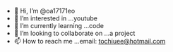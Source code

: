- 👋 Hi, I’m @oa17171eo
- 👀 I’m interested in ...youtube
- 🌱 I’m currently learning ...code
- 💞️ I’m looking to collaborate on ...a project
- 📫 How to reach me ...email: tochiuee@hotmail.com

<!---
oa17171eo/oa17171eo is a ✨ special ✨ repository because its `README.md` (this file) appears on your GitHub profile.
You can click the Preview link to take a look at your changes.
--->
